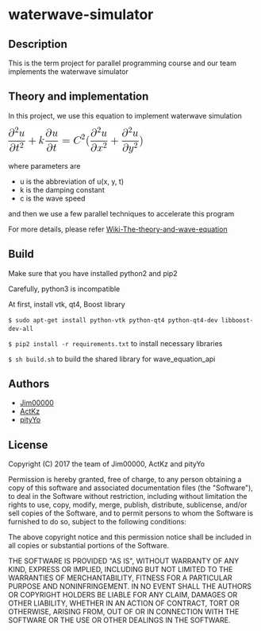 # waterwave-simulator

## Description 

This is the term project for parallel programming course and our team implements the waterwave simulator

## Theory and implementation

In this project, we use this equation to implement waterwave
simulation

![$\frac{\partial^2{u}}{\partial{t^2}} + k\frac{\partial{u}}{\partial{t}} = c^2(\frac{\partial^2{u}}{\partial{x^2}} + \frac{\partial^2{u}}{\partial{y^2}})$](imgs/formula.png)

where parameters are

- u is the abbreviation of u(x, y, t)
- k is the damping constant
- c is the wave speed

and then we use a few parallel techniques to accelerate this program

For more details, please refer [Wiki-The-theory-and-wave-equation](https://github.com/Jim00000/waterwave-simulator/wiki/The-theory-and-wave-equation)

## Build 

Make sure that you have installed python2 and pip2

Carefully, python3 is incompatible

At first, install vtk, qt4, Boost library

`$ sudo apt-get install python-vtk python-qt4 python-qt4-dev libboost-dev-all`

`$ pip2 install -r requirements.txt` to install necessary libraries

`$ sh build.sh` to build the shared library for wave_equation_api

## Authors

- [Jim00000](https://github.com/Jim00000)
- [ActKz](https://github.com/ActKz)
- [pityYo](https://github.com/pityYo)

## License

Copyright (C) 2017 the team of Jim00000, ActKz and pityYo

Permission is hereby granted, free of charge, to any person obtaining a copy of this software and associated documentation files (the "Software"), to deal in the Software without restriction, including without limitation the rights to use, copy, modify, merge, publish, distribute, sublicense, and/or sell copies of the Software, and to permit persons to whom the Software is furnished to do so, subject to the following conditions:

The above copyright notice and this permission notice shall be included in all copies or substantial portions of the Software.

THE SOFTWARE IS PROVIDED "AS IS", WITHOUT WARRANTY OF ANY KIND, EXPRESS OR IMPLIED, INCLUDING BUT NOT LIMITED TO THE WARRANTIES OF MERCHANTABILITY, FITNESS FOR A PARTICULAR PURPOSE AND NONINFRINGEMENT. IN NO EVENT SHALL THE AUTHORS OR COPYRIGHT HOLDERS BE LIABLE FOR ANY CLAIM, DAMAGES OR OTHER LIABILITY, WHETHER IN AN ACTION OF CONTRACT, TORT OR OTHERWISE, ARISING FROM, OUT OF OR IN CONNECTION WITH THE SOFTWARE OR THE USE OR OTHER DEALINGS IN THE SOFTWARE.
